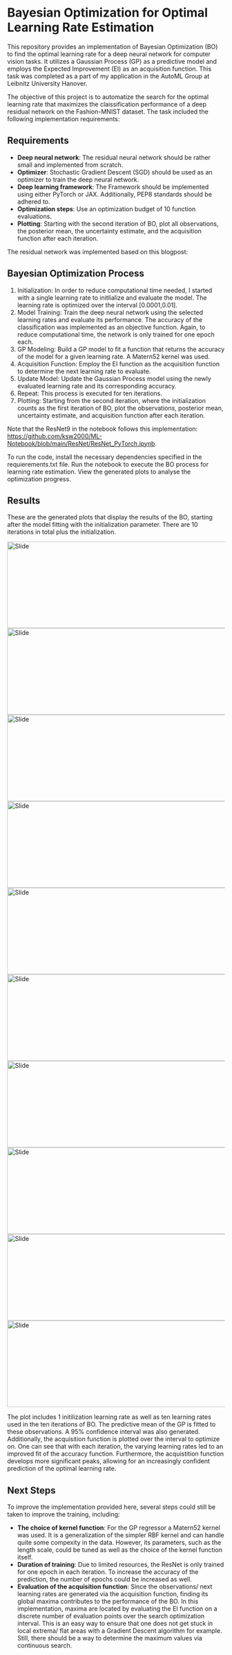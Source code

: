# Bayesian Optimization for Optimal Learning Rate Estimation
This repository provides an implementation of Bayesian Optimization (BO) to find the optimal learning rate for a deep neural network for computer vision tasks. It utilizes a Gaussian Process (GP) as a predictive model and employs the Expected Improvement (EI) as an acquisition function. This task was completed as a part of my application in the AutoML Group at Leibnitz University Hanover.

The objective of this project is to automatize the search for the optimal learning rate that maximizes the claissification performance of a deep residual network on the Fashion-MNIST dataset. The task included the following implementation requirements:
## Requirements
- __Deep neural network__: The residual neural network should be rather small and implemented from scratch.
- __Optimizer__: Stochastic Gradient Descent (SGD) should be used as an optimizer to train the deep neural network.
- __Deep learning framework__: The Framework should be implemented using either PyTorch or JAX. Additionally, PEP8 standards should be adhered to.
- __Optimization steps__: Use an optimization budget of 10 function evaluations.
- __Plotting__: Starting with the second iteration of BO, plot all observations, the posterior mean, the uncertainty estimate, and the acquisition function after each iteration.

The residual network was implemented based on this blogpost:
## Bayesian Optimization Process
1. Initialization: In order to reduce computational time needed, I started with a single learning rate to initlialize and evaluate the model. The learning rate is optimized over the interval [0.0001,0.01].
2. Model Training: Train the deep neural network using the selected learning rates and evaluate its performance. The accuracy of the classification was implemented as an objective function. Again, to reduce computational time, the network is only trained for one epoch each.
3. GP Modeling: Build a GP model to fit a function that returns the accuracy of the model for a given learning rate. A Matern52 kernel was used.
4. Acquisition Function: Employ the EI function as the acquisition function to determine the next learning rate to evaluate.
5. Update Model: Update the Gaussian Process model using the newly evaluated learning rate and its corresponding accuracy.
6. Repeat: This process is executed for ten iterations.
7. Plotting: Starting from the second iteration, where the initialization counts as the first iteration of BO, plot the observations, posterior mean, uncertainty estimate, and acquisition function after each iteration. 

Note that the ResNet9 in the notebook follows this implementation: https://github.com/ksw2000/ML-Notebook/blob/main/ResNet/ResNet_PyTorch.ipynb.

To run the code, install the necessary dependencies specified in the requierements.txt file. Run the notebook to execute the BO process for learning rate estimation. View the generated plots to analyse the optimization progress.

## Results
These are the generated plots that display the results of the BO, starting after the model fitting with the initialization parameter. There are 10 iterations in total plus the initialization.

<div>
    <img src="plot results/bo_plot_0.png" alt=Slide 1" width="700" height="200" />
    <img src="plot results/bo_plot_1.png" alt=Slide 2" width="700" height="200" />
    <img src="plot results/bo_plot_2.png" alt=Slide 3" width="700" height="200" />
    <img src="plot results/bo_plot_3.png" alt=Slide 4" width="700" height="200" />
    <img src="plot results/bo_plot_4.png" alt=Slide 5" width="700" height="200" />
    <img src="plot results/bo_plot_5.png" alt=Slide 6" width="700" height="200" />
    <img src="plot results/bo_plot_6.png" alt=Slide 7" width="700" height="200" />
    <img src="plot results/bo_plot_7.png" alt=Slide 8" width="700" height="200" />
    <img src="plot results/bo_plot_8.png" alt=Slide 9" width="700" height="200" />
    <img src="plot results/bo_plot_9.png" alt=Slide 10" width="700" height="200" />                                                                           
</div>

The plot includes 1 initilization learning rate as well as ten learning rates used in the ten iterations of BO. The predictive mean of the GP is fitted to these observations. A 95% confidence interval was also generated. Additionally, the acquisition function is plotted over the interval to optimize on. One can see that with each iteration, the varying learning rates led to an improved fit of the accuracy function. Furthermore, the acquistition function develops more significant peaks, allowing for an increasingly confident prediction of the optimal learning rate.

## Next Steps
To improve the implementation provided here, several steps could still be taken to improve the training, including:
- __The choice of kernel function__: For the GP regressor a Matern52 kernel was used. It is a generalization of the simpler RBF kernel and can handle quite some compexity in the data. However, its parameters, such as the length scale, could be tuned as well as the choice of the kernel function itself.
- __Duration of training__: Due to limited resources, the ResNet is only trained for one epoch in each iteration. To increase the accuracy of the prediction, the number of epochs could be increased as well.
- __Evaluation of the acquisition function__: Since the observations/ next learning rates are generated via the acquisition function, finding its global maxima contributes to the performance of the BO. In this implementation, maxima are located by evaluating the EI function on a discrete number of evaluation points over the search optimization interval. This is an easy way to ensure that one does not get stuck in local extrema/ flat areas with a Gradient Descent algorithm for example. Still, there should be a way to determine the maximum values via continuous search.
